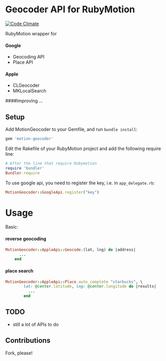 Geocoder API for RubyMotion
====================
[![Code Climate](https://codeclimate.com/github/he9qi/motion-geocoder.png)](https://codeclimate.com/github/he9qi/motion-geocoder)

RubyMotion wrapper for 
#### Google 
  * Geocoding API
  * Place API

#### Apple 
  * CLGeocoder
  * MKLocalSearch
  
####Improving ...

## Setup

Add MotionGeocoder to your Gemfile, and run `bundle install`:
```ruby
gem 'motion-geocoder'
```

Edit the Rakefile of your RubyMotion project and add the following require line:
```ruby
# After the line that require Rubymotion
require 'bundler'
Bundler.require
```

To use google api, you need to register the key, i.e. in `app_delegate.rb`:
```ruby
MotionGeocoder::GoogleApi.register("key")
```

Usage
==========

Basic:

#### reverse geocoding
```ruby
MotionGeocoder::AppleApi::Geocode.(lat, lng) do |address|
      ...
    end
```

#### place search
```ruby
MotionGeocoder::AppleApi::Place.auto_complete "starbucks", \
        lat: @center.latitude, lng: @center.longitude do |results|
          ...
        end
```


## TODO
- still a lot of APIs to do

## Contributions

Fork, please!

